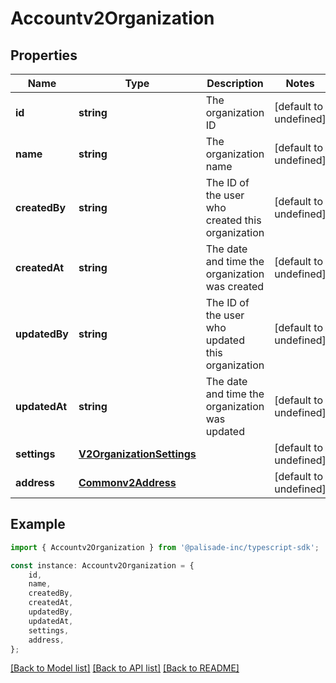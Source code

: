 # Accountv2Organization


## Properties

Name | Type | Description | Notes
------------ | ------------- | ------------- | -------------
**id** | **string** | The organization ID | [default to undefined]
**name** | **string** | The organization name | [default to undefined]
**createdBy** | **string** | The ID of the user who created this organization | [default to undefined]
**createdAt** | **string** | The date and time the organization was created | [default to undefined]
**updatedBy** | **string** | The ID of the user who updated this organization | [default to undefined]
**updatedAt** | **string** | The date and time the organization was updated | [default to undefined]
**settings** | [**V2OrganizationSettings**](V2OrganizationSettings.md) |  | [default to undefined]
**address** | [**Commonv2Address**](Commonv2Address.md) |  | [default to undefined]

## Example

```typescript
import { Accountv2Organization } from '@palisade-inc/typescript-sdk';

const instance: Accountv2Organization = {
    id,
    name,
    createdBy,
    createdAt,
    updatedBy,
    updatedAt,
    settings,
    address,
};
```

[[Back to Model list]](../README.md#documentation-for-models) [[Back to API list]](../README.md#documentation-for-api-endpoints) [[Back to README]](../README.md)
